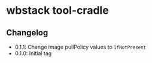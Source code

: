 # wbstack tool-cradle

## Changelog

- 0.1.1: Change image pullPolicy values to `IfNotPresent`
- 0.1.0: Initial tag